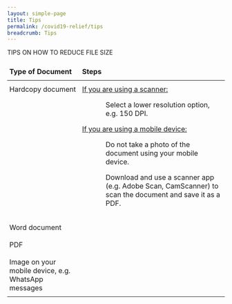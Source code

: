 ```yaml
---
layout: simple-page
title: Tips
permalink: /covid19-relief/tips
breadcrumb: Tips
---
```


TIPS ON HOW TO REDUCE FILE SIZE

<style type="text/css">
.tg  {border-collapse:collapse;border-spacing:0;}
.tg td{border-color:black;border-style:solid;border-width:0px;
  overflow:hidden;padding:10px 5px;word-break:normal;}
.tg th{border-color:black;border-style:solid;border-width:0px;
  font-weight:normal;overflow:hidden;padding:10px 5px;word-break:normal;}
.tg .tg-73oq{border-color:#000000;text-align:left;vertical-align:top}
@media screen and (max-width: 767px) {.tg {width: auto !important;}.tg col {width: auto !important;}.tg-wrap {overflow-x: auto;-webkit-overflow-scrolling: touch;}}</style>
<div class="tg-wrap"><table class="tg">
<thead>
  <tr>
    <th class="tg-73oq"><b>Type of Document</b></th>
    <th class="tg-73oq"><b>Steps</b></th>
  </tr>
</thead>
<tbody>
  <tr>
    <td class="tg-73oq">Hardcopy document</td>
    <td class="tg-73oq"><u>If you are using a scanner:</u>
      <ol><ul>Select a lower resolution option, e.g. 150 DPI.</ul></ol>

<u>If you are using a mobile device:</u>
<ol><ul>Do not take a photo of the document using your mobile device.</ul>
<ul>Download and use a scanner app (e.g. Adobe Scan, CamScanner) to scan the document and save it as a PDF.</ul></ol>
</td>
  </tr>
  <tr>
    <td class="tg-73oq">Word document</td>
    <td class="tg-73oq"></td>
  </tr>
   <tr>
    <td class="tg-73oq">PDF</td>
    <td class="tg-73oq"></td>
  </tr>
   <tr>
    <td class="tg-73oq">Image on your mobile device, e.g. WhatsApp messages</td>
    <td class="tg-73oq"></td>
  </tr>
</tbody>
</table></div>
